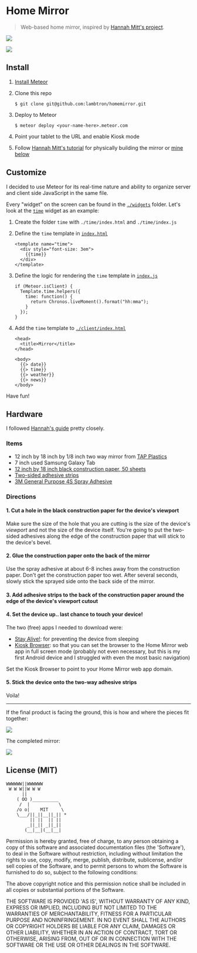 # Home Mirror

> Web-based home mirror, inspired by [Hannah Mitt's project](https://github.com/HannahMitt/HomeMirror).

![](https://cldup.com/LJ6cSwHEjW.png)

![](https://cldup.com/DNBM8NSBSD.png)

## Install

1. [Install Meteor](https://www.meteor.com/install)
2. Clone this repo

    ```
    $ git clone git@github.com:lambtron/homemirror.git
    ```

3. Deploy to Meteor

    ```
    $ meteor deploy <your-name-here>.meteor.com
    ```

4. Point your tablet to the URL and enable Kiosk mode
5. Follow [Hannah Mitt's tutorial](https://github.com/HannahMitt/HomeMirror) for physically building the mirror or [mine below](/#hardware)

## Customize

I decided to use Meteor for its real-time nature and ability to organize server and client side JavaScript in the same file.

Every "widget" on the screen can be found in the [`./widgets`](https://github.com/lambtron/homemirror/tree/master/widgets) folder. Let's look at the [`time`](https://github.com/lambtron/homemirror/tree/master/widgets/time) widget as an example:

1. Create the folder `time` with `./time/index.html` and `./time/index.js`

2. Define the `time` template in [`index.html`](https://github.com/lambtron/homemirror/blob/master/widgets/time/index.html)

    ```
    <template name="time">
      <div style="font-size: 3em">
        {{time}}
      </div>
    </template>
    ```

3. Define the logic for rendering the `time` template in [`index.js`](https://github.com/lambtron/homemirror/blob/master/widgets/time/index.js)

    ```
    if (Meteor.isClient) {
      Template.time.helpers({
        time: function() {
          return Chronos.liveMoment().format("hh:mma");
        }
      });
    }
    ```

4. Add the `time` template to [`./client/index.html`](https://github.com/lambtron/homemirror/blob/master/client/index.html#L7)

    ```
    <head>
      <title>Mirror</title>
    </head>

    <body>
      {{> date}}
      {{> time}}
      {{> weather}}
      {{> news}}
    </body>
    ```

Have fun!

## Hardware

I followed [Hannah's guide](https://github.com/HannahMitt/HomeMirror) pretty closely.

### Items

- 12 inch by 18 inch by 1/8 inch two way mirror from [TAP Plastics](http://www.tapplastics.com/product/plastics/cut_to_size_plastic/two_way_mirrored_acrylic/558)
- 7 inch used Samsung Galaxy Tab
- [12 inch by 18 inch black construction paper, 50 sheets](http://www.amazon.com/gp/product/B000F7ASAU)
- [Two-sided adhesive strips](http://www.amazon.com/gp/product/B0084M68IO)
- [3M General Purpose 4S Spray Adhesive](http://www.amazon.com/gp/product/B000PCWRMC)

### Directions

#### 1. Cut a hole in the black construction paper for the device's viewport

Make sure the size of the hole that you are cutting is the size of the device's _viewport_ and not the size of the device itself. You're going to put the two-sided adhesives along the edge of the construction paper that will stick to the device's bevel.

#### 2. Glue the construction paper onto the back of the mirror

Use the spray adhesive at about 6-8 inches away from the construction paper. Don't get the construction paper too wet. After several seconds, slowly stick the sprayed side onto the back side of the mirror.

#### 3. Add adhesive strips to the back of the construction paper around the edge of the device's viewport cutout

#### 4. Set the device up.. last chance to touch your device!

The two (free) apps I needed to download were:
- [Stay Alive!](https://play.google.com/store/apps/details?id=com.synetics.stay.alive&hl=en): for preventing the device from sleeping
- [Kiosk Browser](http://appcrawlr.com/android/kiosk-browser-2): so that you can set the browser to the Home Mirror web app in full screen mode (probably not even necessary, but this is my first Android device and I struggled with even the most basic navigation)

Set the Kiosk Browser to point to your Home Mirror web app domain.

#### 5. Stick the device onto the two-way adhesive strips

Voila!

---

If the final product is facing the ground, this is how and where the pieces fit together:

![](http://i.imgur.com/cW5pnyt.jpg)

The completed mirror:

![](http://i.imgur.com/IxgfxQx.jpg)

## License (MIT)

```
WWWWWW||WWWWWW
 W W W||W W W
      ||
    ( OO )__________
     /  |           \
    /o o|    MIT     \
    \___/||_||__||_|| *
         || ||  || ||
        _||_|| _||_||
       (__|__|(__|__|
```

Permission is hereby granted, free of charge, to any person obtaining a copy of this software and associated documentation files (the 'Software'), to deal in the Software without restriction, including without limitation the rights to use, copy, modify, merge, publish, distribute, sublicense, and/or sell copies of the Software, and to permit persons to whom the Software is furnished to do so, subject to the following conditions:

The above copyright notice and this permission notice shall be included in all copies or substantial portions of the Software.

THE SOFTWARE IS PROVIDED 'AS IS', WITHOUT WARRANTY OF ANY KIND, EXPRESS OR IMPLIED, INCLUDING BUT NOT LIMITED TO THE WARRANTIES OF MERCHANTABILITY, FITNESS FOR A PARTICULAR PURPOSE AND NONINFRINGEMENT. IN NO EVENT SHALL THE AUTHORS OR COPYRIGHT HOLDERS BE LIABLE FOR ANY CLAIM, DAMAGES OR OTHER LIABILITY, WHETHER IN AN ACTION OF CONTRACT, TORT OR OTHERWISE, ARISING FROM, OUT OF OR IN CONNECTION WITH THE SOFTWARE OR THE USE OR OTHER DEALINGS IN THE SOFTWARE.
